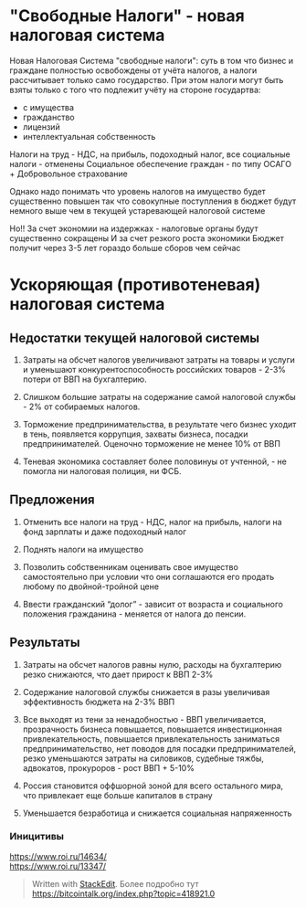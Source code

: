 # "Свободные Налоги" - новая налоговая система

Новая Налоговая Система "свободные налоги": суть в том что бизнес и граждане полностью освобождены от учёта налогов, а налоги рассчитывает только само государство. При этом налоги могут быть взяты только с того что подлежит учёту на стороне государтва:
+ с имущества
+ гражданство
+ лицензий
+ интеллектуальная собственность

Налоги на труд - НДС, на прибыль, подоходный налог, все социальные налоги - отменены
Социальное обеспечение граждан - по типу ОСАГО + Добровольное страхование

Однако надо понимать что уровень налогов на имущество будет существенно повышен так что совокупные поступления в бюджет будут немного выше чем в текущей устаревающей налоговой системе

Но!!
За счет экономии на издержках - налоговые органы будут существенно сокращены
И за счет резкого роста экономики
Бюджет получит через 3-5 лет гораздо больше сборов чем сейчас

# Ускоряющая (противотеневая) налоговая система
## Недостатки текущей налоговой системы

1.  Затраты на обсчет налогов увеличивают затраты на товары и услуги и уменьшают конкурентоспособность российских товаров - 2-3% потери от ВВП на бухгалтерию.
    
2.  Слишком большие затраты на содержание самой налоговой службы - 2% от собираемых налогов.
    
3.  Торможение предпринимательства, в результате чего бизнес уходит в тень, появляется коррупция, захваты бизнеса, посадки предпринимателей. Оценочно торможение не менее 10% от ВВП
    
4.  Теневая экономика составляет более половинуы от учтенной, - не помогла ни налоговая полиция, ни ФСБ.
    

## Предложения

1.  Отменить все налоги на труд - НДС, налог на прибыль, налоги на фонд зарплаты и даже подоходный налог
    
2.  Поднять налоги на имущество
    
3.  Позволить собственникам оценивать свое имущество самостоятельно при условии что они соглашаются его продать любому по двойной-тройной цене
    
4.  Ввести гражданский “долог” - зависит от возраста и социального положения гражданина - меняется от налога до пенсии.
    

## Результаты

1.  Затраты на обсчет налогов равны нулю, расходы на бухгалтерию резко снижаются, что дает прирост к ВВП 2-3%
    
2.  Содержание налоговой службы снижается в разы увеличивая эффективность бюджета на 2-3% ВВП
    
3.  Все выходят из тени за ненадобностью - ВВП увеличивается, прозрачность бизнеса повышается, повышается инвестиционная привлекательность, повышается привлекательность заниматься предпринимательство, нет поводов для посадки предпринимателей, резко уменьшаются затраты на силовиков, судебные тяжбы, адвокатов, прокуроров - рост ВВП + 5-10%
    
4.  Россия становится оффшорной зоной для всего остального мира, что привлекает еще больше капиталов в страну
    
5.  Уменьшается безработица и снижается социальная напряженность


### Иницитивы
https://www.roi.ru/14634/  
https://www.roi.ru/13347/  


> Written with [StackEdit](https://stackedit.io/).
Более подробно тут
https://bitcointalk.org/index.php?topic=418921.0
